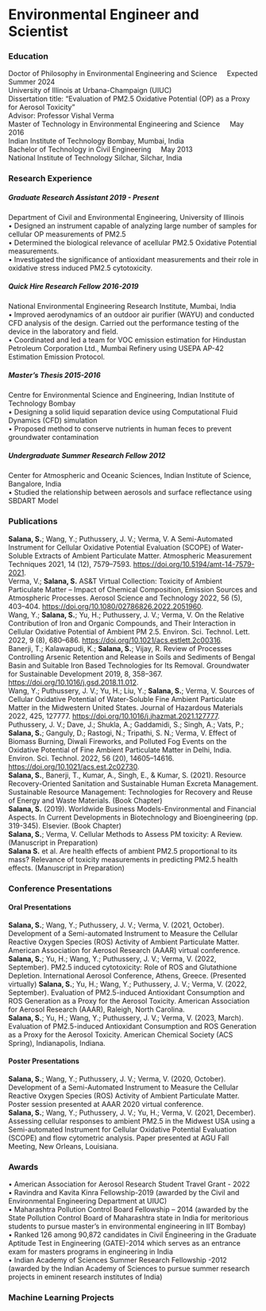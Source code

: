 # Environmental Engineer and Scientist

### Education
Doctor of Philosophy in Environmental Engineering and Science &nbsp; &nbsp;                         Expected Summer 2024  
University of Illinois at Urbana-Champaign (UIUC)  
Dissertation title: “Evaluation of PM2.5 Oxidative Potential (OP) as a Proxy for Aerosol Toxicity”  
Advisor: Professor Vishal Verma  
Master of Technology in Environmental Engineering and Science &nbsp; &nbsp;	  	                        May 2016  
Indian Institute of Technology Bombay, Mumbai, India  
Bachelor of Technology in Civil Engineering &nbsp; &nbsp;                                                               May 2013  
National Institute of Technology Silchar, Silchar, India 

### Research Experience
##### Graduate Research Assistant 	                                                                             2019 - Present  
Department of Civil and Environmental Engineering, University of Illinois  
•	Designed an instrument capable of analyzing large number of samples for cellular OP measurements of PM2.5  
•	Determined the biological relevance of acellular PM2.5 Oxidative Potential measurements.  
•	Investigated the significance of antioxidant measurements and their role in oxidative stress induced PM2.5 cytotoxicity.  
##### Quick Hire Research Fellow	                                                                               2016-2019  
National Environmental Engineering Research Institute, Mumbai, India  
•	Improved aerodynamics of an outdoor air purifier (WAYU) and conducted CFD analysis of the design. Carried out the performance testing of the device in the laboratory and field.  
•	Coordinated and led a team for VOC emission estimation for Hindustan Petroleum Corporation Ltd., Mumbai Refinery using USEPA AP-42 Estimation Emission Protocol.  
##### Master’s Thesis                                                                                            2015-2016  
Centre for Environmental Science and Engineering, Indian Institute of Technology Bombay  
• Designing a solid liquid separation device using Computational Fluid Dynamics (CFD) simulation   
• Proposed method to conserve nutrients in human feces to prevent groundwater contamination  
##### Undergraduate Summer Research Fellow                                                                       2012  
Center for Atmospheric and Oceanic Sciences, Indian Institute of Science, Bangalore, India  
•	Studied the relationship between aerosols and surface reflectance using SBDART Model


### Publications
**Salana, S.**; Wang, Y.; Puthussery, J. V.; Verma, V. A Semi-Automated Instrument for Cellular Oxidative Potential Evaluation (SCOPE) of Water-Soluble Extracts of Ambient Particulate Matter. Atmospheric Measurement Techniques 2021, 14 (12), 7579–7593. https://doi.org/10.5194/amt-14-7579-2021.  
Verma, V.; **Salana, S.** AS&T Virtual Collection: Toxicity of Ambient Particulate Matter – Impact of Chemical Composition, Emission Sources and Atmospheric Processes. Aerosol Science and Technology 2022, 56 (5), 403–404. https://doi.org/10.1080/02786826.2022.2051960.  
Wang, Y.; **Salana, S.**; Yu, H.; Puthussery, J. V.; Verma, V. On the Relative Contribution of Iron and Organic Compounds, and Their Interaction in Cellular Oxidative Potential of Ambient PM 2.5. Environ. Sci. Technol. Lett. 2022, 9 (8), 680–686. https://doi.org/10.1021/acs.estlett.2c00316.  
Banerji, T.; Kalawapudi, K.; **Salana, S.**; Vijay, R. Review of Processes Controlling Arsenic Retention and Release in Soils and Sediments of Bengal Basin and Suitable Iron Based Technologies for Its Removal. Groundwater for Sustainable Development 2019, 8, 358–367. https://doi.org/10.1016/j.gsd.2018.11.012.  
Wang, Y.; Puthussery, J. V.; Yu, H.; Liu, Y.; **Salana, S.**; Verma, V. Sources of Cellular Oxidative Potential of Water-Soluble Fine Ambient Particulate Matter in the Midwestern United States. Journal of Hazardous Materials 2022, 425, 127777. https://doi.org/10.1016/j.jhazmat.2021.127777.  
Puthussery, J. V.; Dave, J.; Shukla, A.; Gaddamidi, S.; Singh, A.; Vats, P.; **Salana, S.**; Ganguly, D.; Rastogi, N.; Tripathi, S. N.; Verma, V. Effect of Biomass Burning, Diwali Fireworks, and Polluted Fog Events on the Oxidative Potential of Fine Ambient Particulate Matter in Delhi, India. Environ. Sci. Technol. 2022, 56 (20), 14605–14616. https://doi.org/10.1021/acs.est.2c02730.  
**Salana, S.**, Banerji, T., Kumar, A., Singh, E., & Kumar, S. (2021). Resource Recovery-Oriented Sanitation and Sustainable Human Excreta Management. Sustainable Resource Management: Technologies for Recovery and Reuse of Energy and Waste Materials. (Book Chapter)  
**Salana, S.** (2019). Worldwide Business Models-Environmental and Financial Aspects. In Current Developments in Biotechnology and Bioengineering (pp. 319-345). Elsevier. (Book Chapter)  
**Salana, S.**; Verma, V. Cellular Methods to Assess PM toxicity: A Review. (Manuscript in Preparation)  
**Salana S.** et al. Are health effects of ambient PM2.5 proportional to its mass? Relevance of toxicity measurements in predicting PM2.5 health effects. (Manuscript in Preparation)

### Conference Presentations 
 
#### Oral Presentations 
**Salana, S.**; Wang, Y.; Puthussery, J. V.; Verma, V.  (2021, October). Development of a Semi-automated Instrument to Measure the Cellular Reactive Oxygen Species (ROS) Activity of Ambient Particulate Matter. American Association for Aerosol Research (AAAR) virtual conference.  
**Salana, S.**; Yu, H.; Wang, Y.; Puthussery, J. V.; Verma, V. (2022, September). PM2.5 induced cytotoxicity: Role of ROS and Glutathione Depletion. International Aerosol Conference, Athens, Greece.  (Presented virtually)
**Salana, S.**; Yu, H.; Wang, Y.; Puthussery, J. V.; Verma, V. (2022, September). Evaluation of PM2.5-induced Antioxidant Consumption and ROS Generation as a Proxy for the Aerosol Toxicity. American Association for Aerosol Research (AAAR), Raleigh, North Carolina.  
**Salana, S.**; Yu, H.; Wang, Y.; Puthussery, J. V.; Verma, V. (2023, March). Evaluation of PM2.5-induced Antioxidant Consumption and ROS Generation as a Proxy for the Aerosol Toxicity. American Chemical Society (ACS Spring), Indianapolis, Indiana.  
#### Poster Presentations 
**Salana, S.**; Wang, Y.; Puthussery, J. V.; Verma, V.  (2020, October). Development of a Semi-Automated Instrument to Measure the Cellular Reactive Oxygen Species (ROS) Activity of Ambient Particulate Matter. Poster session presented at AAAR 2020 virtual conference.  
**Salana, S.**; Wang, Y.; Puthussery, J. V.; Yu, H.; Verma, V. (2021, December). Assessing cellular responses to ambient PM2.5 in the Midwest USA using a Semi-automated Instrument for Cellular Oxidative Potential Evaluation (SCOPE) and flow cytometric analysis. Paper presented at AGU Fall Meeting, New Orleans, Louisiana. 

### Awards 

•	American Association for Aerosol Research Student Travel Grant - 2022  
•	Ravindra and Kavita Kinra Fellowship-2019 (awarded by the Civil and Environmental Engineering Department at UIUC)  
•	Maharashtra Pollution Control Board Fellowship – 2014 (awarded by the State Pollution Control Board of Maharashtra state in India for meritorious students to pursue master’s in environmental engineering in IIT Bombay)  
•	Ranked 126 among 90,872 candidates in Civil Engineering in the Graduate Aptitude Test in Engineering (GATE)-2014  which serves as an entrance exam for masters programs in engineering in India  
•	Indian Academy of Sciences Summer Research Fellowship -2012 (awarded by the Indian Academy of Sciences to pursue summer research projects in eminent research institutes of India)

### Machine Learning Projects


